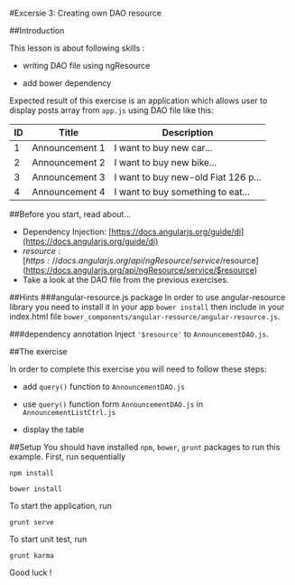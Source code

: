 #Excersie 3: Creating own DAO resource

##Introduction

This lesson is about following skills :

* writing DAO file using ngResource

* add bower dependency

Expected result of this exercise is an application which allows user to display posts array from `app.js` using DAO file like this:

| ID | Title | Description |
|----|-------|-------------|
| 1  | Announcement 1 | I want to buy new car... |
| 2  | Announcement 2 | I want to buy new bike... |
| 3  | Announcement 3 | I want to buy new-old Fiat 126 p... |
| 4  | Announcement 4 | I want to buy something to eat... |

##Before you start, read about...
* Dependency Injection: [https://docs.angularjs.org/guide/di](https://docs.angularjs.org/guide/di)
* $resource: [https://docs.angularjs.org/api/ngResource/service/$resource](https://docs.angularjs.org/api/ngResource/service/$resource)
* Take a look at the DAO file from the previous exercises.

##Hints
###angular-resource.js package
In order to use angular-resource library you need to install it in your app `bower install` then include in your index.html file `bower_components/angular-resource/angular-resource.js`.

###dependency annotation
Inject `'$resource'` to `AnnouncementDAO.js`.

##The exercise

In order to complete this exercise you will need to follow these steps:

* add `query()` function to `AnnouncementDAO.js`

* use `query()` function form `AnnouncementDAO.js` in `AnnouncementListCtrl.js`

* display the table

##Setup
You should have installed `npm`, `bower`, `grunt`  packages to run this example. First, run sequentially

```
npm install
```

```
bower install
```

To start the application, run

```
grunt serve
```

To start unit test, run

```
grunt karma
```

Good luck !
